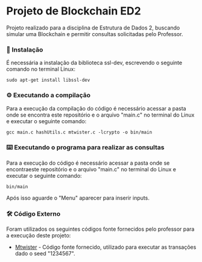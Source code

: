 
# Projeto de Blockchain ED2

Projeto realizado para a disciplina de Estrutura de Dados 2, buscando simular uma Blockchain e permitir consultas solicitadas pelo Professor.

### 🔧 Instalação

É necessária a instalação da biblioteca ssl-dev, escrevendo o seguinte comando no terminal Linux:

```
sudo apt-get install libssl-dev
```

### ⚙️ Executando a compilação

Para a execução da compilação do código é necessário acessar a pasta onde se encontra este repositório e o arquivo "main.c" no terminal do Linux e executar o seguinte comando:

```
gcc main.c hashUtils.c mtwister.c -lcrypto -o bin/main
```

### ⌨️ Executando o programa para realizar as consultas

Para a execução do código é necessário acessar a pasta onde se encontraeste repositório e o arquivo "main.c" no terminal do Linux e executar o seguinte comando:

```
bin/main
```

Após isso aguarde o "Menu" aparecer para inserir inputs.

### 🛠️ Código Externo

Foram utilizados os seguintes códigos fonte fornecidos pelo professor para a execução deste projeto:

* [Mtwister](https://github.com/ESultanik/mtwister) - Código fonte fornecido, utilizado para executar as transações dado o seed "1234567".